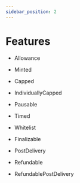```yaml
---
sidebar_position: 2
---
```


# Features

* Allowance

* Minted

* Capped

* IndividuallyCapped

* Pausable

* Timed

* Whitelist

* Finalizable

* PostDelivery

* Refundable

* RefundablePostDelivery